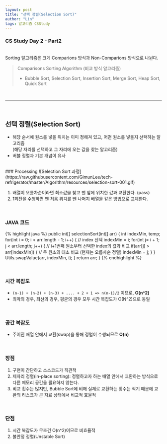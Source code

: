```yaml
---
layout: post
title: "선택 정렬(Selection Sort)"
author: "Lin"
tags: 알고리즘 CSStudy
---
```

### CS Study Day 2 - Part2

<br>
Sorting 알고리즘은 크게 Comparions 방식과 Non-Comparions 방식으로 나뉜다.

> Comparisons Sorting Algorithm (비교 방식 알고리즘) <br>
> - Bubble Sort, Selection Sort, Insertion Sort, Merge Sort, Heap Sort, Quick Sort

<br>
<hr>
<br>

## 선택 정렬(Selection Sort)
- 해당 순서에 원소를 넣을 위치는 이미 정해져 있고, 어떤 원소를 넣을지 선택하는 알고리즘 <br>
(해당 자리를 선택하고 그 자리에 오는 값을 찾는 알고리즘)
- 버블 정렬과 기본 개념이 유사

<br>
### Processing
![Selection Sort 과정](https://raw.githubusercontent.com/GimunLee/tech-refrigerator/master/Algorithm/resources/selection-sort-001.gif)

1. 배열이 오름차순이라면 최소값을 찾고 맨 앞에 위치한 값과 교환한다. (pass)
2. 1회전을 수행하면 맨 처음 위치를 뺀 나머지 배열을 같은 방법으로 교체한다. 

<br>

### JAVA 코드
{% highlight java %}
public int[] selectionSort(int[] arr) {
  int indexMin, temp;
  for(int i = 0; i < arr.length - 1; i++) {     // index 선택 
    indexMin = i;
    for(int j= i + 1; j < arr.length; j++) { // i+1번째 원소부터 선택한 index의 값과 비교
      if(arr[j] > arr[indexMin]) {             // 두 원소의 대소 비교 (현재는 오름차순 정렬)
        indexMin = j;
      }
    }
    Utils.swapValue(arr, indexMin, i);
  }
  return arr;
}
{% endhighlight %}

<br>

### 시간 복잡도
- `(n-1) + (n-2) + (n-3) + .... + 2 + 1 => n(n-1)/2` 이므로, **O(n^2)** 
- 최악의 경우, 최선의 경우, 평균의 경우 모두 시간 복잡도가 O(N^2)으로 동일

<br>

### 공간 복잡도 
- 주어진 배열 안에서 교환(swap)을 통해 정렬이 수행되므로 **O(n)**

<br>

### 장점
1. 구현이 간단하고 소스코드가 직관적
2. 제자리 정렬(in-place sorting): 정렬하고자 하는 배열 안에서 교환하는 방식으로 다른 메모리 공간을 필요하지 않는다. 
3. 비교 횟수는 많지만, Bubble Sort에 비해 실제로 교환하는 횟수는 적기 때문에 교환의 리스크가 큰 자료 상태에서 비교적 효율적 

<br>

### 단점
1. 시간 복잡도가 무조건 O(n^2)이므로 비효율적
2. 불안정 정렬(Unstable Sort)









